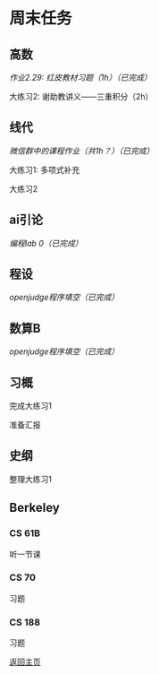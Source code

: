 # 周末任务

## 高数
*作业2.29: 红皮教材习题（1h）（已完成）*

大练习2: 谢助教讲义——三重积分（2h）

## 线代
*微信群中的课程作业（共1h？）（已完成）*

大练习1: 多项式补充

大练习2

## ai引论
*编程lab 0（已完成）*

## 程设
*openjudge程序填空（已完成）*

## 数算B
*openjudge程序填空（已完成）*

## 习概
完成大练习1

准备汇报

## 史纲
整理大练习1

## Berkeley

### CS 61B
听一节课

### CS 70
习题

### CS 188
习题

[返回主页](/public)